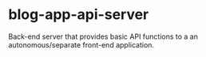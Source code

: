 # blog-app-api-server
Back-end server that provides basic API functions to a an autonomous/separate front-end application.
